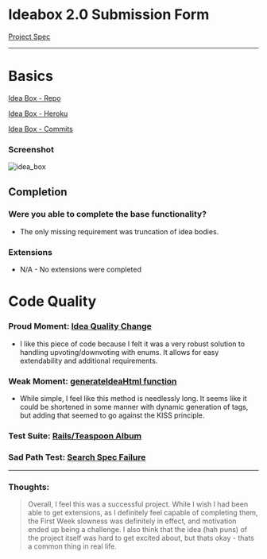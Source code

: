# Ideabox 2.0 Submission Form
[Project Spec](https://github.com/turingschool/curriculum/blob/master/source/projects/revenge_of_idea_box.markdown)

------

# Basics

[Idea Box - Repo](https://github.com/Riizu/idea_box)

[Idea Box - Heroku](https://boiling-dawn-58829.herokuapp.com/)

[Idea Box - Commits](https://github.com/Riizu/idea_box/commits/master)

### Screenshot
![idea_box](http://i.imgur.com/cMG3dp8.png)

## Completion

### Were you able to complete the base functionality?
* The only missing requirement was truncation of idea bodies.

### Extensions
* N/A - No extensions were completed

# Code Quality

### Proud Moment: [Idea Quality Change](https://github.com/Riizu/idea_box/blob/master/app/models/idea.rb)
* I like this piece of code because I felt it was a very robust solution to handling upvoting/downvoting with enums. It allows for easy extendability and additional requirements.

### Weak Moment: [generateIdeaHtml function](https://github.com/Riizu/idea_box/blob/master/app/assets/javascripts/idea.js)
* While simple, I feel like this method is needlessly long. It seems like it could be shortened in some manner with dynamic generation of tags, but adding that seemed to go against the KISS principle.

### Test Suite: [Rails/Teaspoon Album](http://imgur.com/a/XsmDU)

### Sad Path Test: [Search Spec Failure](https://github.com/Riizu/idea_box/blob/master/spec/features/visitor_can_search_ideas_spec.rb)

-----

### Thoughts:
> Overall, I feel this was a successful project. While I wish I had been able to get extensions, as I definitely feel capable of completing them, the First Week slowness was definitely in effect, and motivation ended up being a challenge. I also think that the idea (hah puns) of the project itself was hard to get excited about, but thats okay - thats a common thing in real life.
